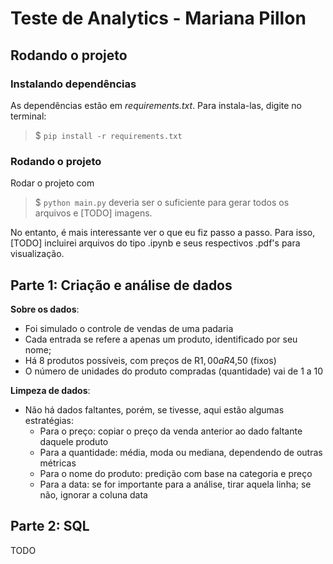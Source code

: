 # Teste de Analytics - Mariana Pillon

## Rodando o projeto
### Instalando dependências
As dependências estão em *requirements.txt*. Para instala-las, digite no terminal:
> $ `pip install -r requirements.txt`

### Rodando o projeto
Rodar o projeto com
> $ `python main.py`
deveria ser o suficiente para gerar todos os arquivos e [TODO] imagens.

No entanto, é mais interessante ver o que eu fiz passo a passo. Para isso, [TODO] incluirei arquivos do tipo .ipynb e seus respectivos .pdf's para visualização.

## Parte 1: Criação e análise de dados
**Sobre os dados**: 
* Foi simulado o controle de vendas de uma padaria
* Cada entrada se refere a apenas um produto, identificado por seu nome;
* Há 8 produtos possíveis, com preços de R$1,00 a R$4,50 (fixos)
* O número de unidades do produto compradas (quantidade) vai de 1 a 10

**Limpeza de dados**:
* Não há dados faltantes, porém, se tivesse, aqui estão algumas estratégias:
  * Para o preço: copiar o preço da venda anterior ao dado faltante daquele produto
  * Para a quantidade: média, moda ou mediana, dependendo de outras métricas
  * Para o nome do produto: predição com base na categoria e preço
  * Para a data: se for importante para a análise, tirar aquela linha; se não, ignorar a coluna data

## Parte 2: SQL
TODO
